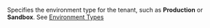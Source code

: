 Specifies the environment type for the tenant, such as **Production** or **Sandbox**. See [Environment Types](../administration/tenant-admin-center-environments.md#types-of-environments)
